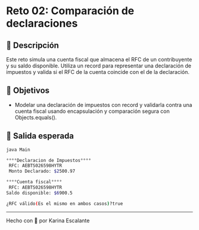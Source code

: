 # Reto 02: Comparación de declaraciones

## 🤍 Descripción
Este reto simula una cuenta fiscal que almacena el RFC de un contribuyente y su saldo disponible. Utiliza un record para representar una declaración de impuestos y valida si el RFC de la cuenta coincide con el de la declaración.

## 🤍 Objetivos
-  Modelar una declaración de impuestos con record y validarla contra una cuenta fiscal usando encapsulación y comparación segura con Objects.equals().

## 🤍 Salida esperada 
```bash
java Main

°°°°Declaracion de Impuestos°°°° 
 RFC: AEBTS026598HYTR
 Monto Declarado: $2500.97

°°°°Cuenta fiscal°°°° 
 RFC: AEBTS026598HYTR
Saldo disponible: $6900.5

¿RFC válido(Es el mismo en ambos casos)?true

```
---
Hecho con 🤍 por Karina Escalante